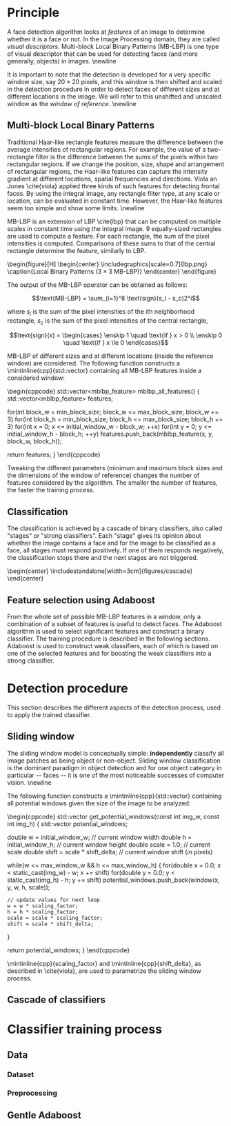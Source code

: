 # Principle

A face detection algorithm looks at *features* of an image to determine whether
it is a face or not. In the Image Processing domain, they are called *visual
descriptors*. Multi-block Local Binary Patterns (MB-LBP) is one type of visual
descriptor that can be used for detecting faces (and more generally, objects)
in images. \newline

It is important to note that the detection  is developed for a very
specific window size, say $20 \times 20$ pixels, and this window is then
shifted and scaled in the detection procedure in order to detect faces of
different sizes and at different locations in the image. We will refer to this
unshifted and unscaled window as the *window of reference*. \newline

## Multi-block Local Binary Patterns

Traditional Haar-like rectangle features measure the difference between the
average intensities of rectangular regions. For example, the value of
a two-rectangle filter is the difference between the sums of the pixels within
two rectangular regions. If we change the position, size, shape and arrangement
of rectangular regions, the Haar-like features can capture the intensity
gradient at different locations, spatial frequencies and directions. Viola an
Jones \cite{viola} applied three kinds of such features for detecting frontal
faces. By using the integral image, any rectangle filter type, at any scale or
location, can be evaluated in constant time. However, the Haar-like features
seem too simple and show some limits. \newline


MB-LBP is an extension of LBP \cite{lbp} that can be computed on multiple
scales in constant time using the integral image. 9 equally-sized rectangles
are used to compute a feature. For each rectangle, the sum of the pixel
intensities is computed. Comparisons of these sums to that of the central
rectangle determine the feature, similarly to LBP.

\begin{figure}[H]
\begin{center}
\includegraphics[scale=0.7]{lbp.png}
\caption{Local Binary Patterns ($3\times3$ MB-LBP)}
\end{center}
\end{figure}

The output of the MB-LBP operator can be obtained as follows:

$$\text{MB-LBP} = \sum_{i=1}^8 \text{sign}(s_i - s_c)2^i$$

where $s_i$ is the sum of the pixel intensities of the $i$th neighborhood
rectangle, $s_c$ is the sum of the pixel intensities of the central rectangle,

$$\text{sign}(x) =
  \begin{cases}
    \enskip 1 \quad \text{if } x > 0 \\
    \enskip 0 \quad \text{if } x \le 0
  \end{cases}$$

MB-LBP of different sizes and at different locations (inside the reference
window) are considered. The following function constructs
a \mintinline{cpp}{std::vector} containing all MB-LBP features inside
a considered window:

\begin{cppcode}
std::vector<mblbp_feature> mblbp_all_features()
{
  std::vector<mblbp_feature> features;

  for(int block_w = min_block_size; block_w <= max_block_size; block_w += 3)
    for(int block_h = min_block_size; block_h <= max_block_size; block_h += 3)
      for(int x = 0; x <= initial_window_w - block_w; ++x)
        for(int y = 0; y <= initial_window_h - block_h; ++y)
          features.push_back(mblbp_feature(x, y, block_w, block_h));

  return features;
}
\end{cppcode}

Tweaking the different parameters (minimum and maximum block sizes and the
dimensions of the window of reference) changes the number of features
considered by the algorithm. The smaller the number of features, the faster the
training process.

## Classification

The classification is achieved by a cascade of binary classifiers, also called
"stages" or "strong classifiers". Each "stage" gives its opinion about whether
the image contains a face and for the image to be classified as a face, all
stages must respond positively. If one of them responds negatively, the
classification stops there and the next stages are not triggered.

\begin{center}
    \includestandalone[width=3cm]{figures/cascade}
\end{center}

## Feature selection using Adaboost

From the whole set of possible MB-LBP features in a window, only a combination
of a subset of features is useful to detect faces. The Adaboost algorithm is
used to select significant features and construct a binary classifier. The
training procedure is described in the following sections. Adaboost is used to
construct weak classifiers, each of which is based on one of the selected
features and for boosting the weak classifiers into a strong classifier.


# Detection procedure

This section describes the different aspects of the detection process, used to
apply the trained classifier.

## Sliding window

The sliding window model is conceptually simple: **independently** classify all
image patches as being object or non-object. Sliding window classification is
the dominant paradigm in object detection and for one object category in
particular -- faces -- it is one of the most noticeable successes of computer
vision. \newline

The following function constructs a \mintinline{cpp}{std::vector} containing
all potential windows given the size of the image to be analyzed:

\begin{cppcode}
std::vector<window> get_potential_windows(const int img_w, const int img_h)
{
  std::vector<window> potential_windows;

  double w = initial_window_w; // current window width
  double h = initial_window_h; // current window height
  double scale = 1.0; // current scale
  double shift = scale * shift_delta; // current window shift (in pixels)

  while(w <= max_window_w && h <= max_window_h)
  {
    for(double x = 0.0; x < static_cast<double>(img_w) - w; x += shift)
      for(double y = 0.0; y < static_cast<double>(img_h) - h; y += shift)
        potential_windows.push_back(window(x, y, w, h, scale));

    // update values for next loop
    w = w * scaling_factor;
    h = h * scaling_factor;
    scale = scale * scaling_factor;
    shift = scale * shift_delta;
  }

  return potential_windows;
}
\end{cppcode}

\mintinline{cpp}{scaling_factor} and \mintinline{cpp}{shift_delta}, as
described in \cite{viola}, are used to parametrize the sliding window process.

## Cascade of classifiers

# Classifier training process

## Data

### Dataset

### Preprocessing

## Gentle Adaboost

